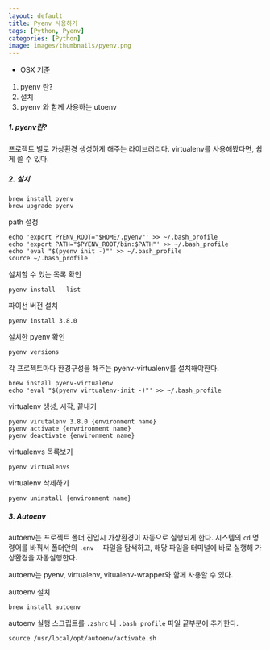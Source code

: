```yaml
---
layout: default
title: Pyenv 사용하기
tags: [Python, Pyenv]
categories: [Python]
image: images/thumbnails/pyenv.png
---
```


* OSX 기준
  

1. pyenv 란?
2. 설치
3. pyenv 와 함께 사용하는 utoenv



##### 1. pyenv란?

프로젝트 별로 가상환경 생성하게 해주는 라이브러리다. virtualenv를 사용해봤다면, 쉽게 쓸 수 있다. 



##### 2. 설치

```shell
brew install pyenv 
brew upgrade pyenv 
```

path 설정

```shell
echo 'export PYENV_ROOT="$HOME/.pyenv"' >> ~/.bash_profile
echo 'export PATH="$PYENV_ROOT/bin:$PATH"' >> ~/.bash_profile
echo 'eval "$(pyenv init -)"' >> ~/.bash_profile
source ~/.bash_profile
```



설치할 수 있는 목록 확인

```shell
pyenv install --list
```



파이선 버전 설치

```shell
pyenv install 3.8.0
```



설치한 pyenv 확인

```shell
pyenv versions
```



각 프로젝트마다 환경구성을 해주는 pyenv-virtualenv를 설치해야한다.

```shell
brew install pyenv-virtualenv
echo 'eval "$(pyenv virtualenv-init -)"' >> ~/.bash_profile
```



virtualenv 생성, 시작, 끝내기

```shell
pyenv virutalenv 3.8.0 {environment name} 
pyenv activate {envrironment name}
pyenv deactivate {environment name}
```



virtualenvs 목록보기

```shell
pyenv virtualenvs
```



virtualenv 삭제하기

```shell
pyenv uninstall {environment name}
```



##### 3. Autoenv

autoenv는 프로젝트 폴더 진입시 가상환경이 자동으로 실행되게 한다. 시스템의 `cd` 명령어를 바꿔서 폴더안의 `.env	` 파일을 탐색하고, 해당 파일을 터미널에 바로 실행해 가상환경을 자동실행한다. 

autoenv는 pyenv, virtualenv, vitualenv-wrapper와 함께 사용할 수 있다.



autoenv 설치

```shell
brew install autoenv
```



autoenv 실행 스크립트를 `.zshrc` 나 `.bash_profile` 파일 끝부분에 추가한다.

```shell
source /usr/local/opt/autoenv/activate.sh
```

